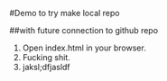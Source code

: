 #Demo to try make local repo

##with future connection to github repo

1. Open index.html in your browser.
2. Fucking shit.
3. jaksl;dfjasldf
